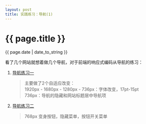 ```yaml
---
layout: post
title: 实践练习：导航(1)
---
```


{{ page.title }}
================
<p class="meta">{{ page.date | date_to_string }}</p>

看了几个网站就想着做几个导航，对于前端的响应式编码从导航的练习：
1. [导航练习一](/demo/nav/practice-1/nav.html)
	>主要做了2个自适应改变：     
	>1920px - 1680px - 1280px - 736px：字体改变，17pt-15pt     
	>736px：导航的隐藏和网站标题居中导航项

2. [导航练习二](/demo/nav/practice-2/nav.html)
	>768px 变身按钮，隐藏菜单，按钮开关菜单

































